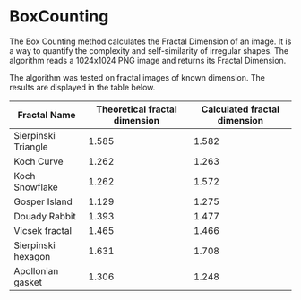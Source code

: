 # BoxCounting
The Box Counting method calculates the Fractal Dimension of an image. It is a way to quantify the complexity and self-similarity of irregular shapes. The algorithm reads a 1024x1024 PNG image and returns its Fractal Dimension.

The algorithm was tested on fractal images of known dimension. The results are displayed in the table below.

| Fractal Name          | Theoretical fractal dimension  |  Calculated fractal dimension |
| --- | --- | --- |
| Sierpinski  Triangle  | 1.585 | 1.582 |  
| Koch Curve            | 1.262 | 1.263 |  
| Koch Snowflake        | 1.262 | 1.572 |  
| Gosper  Island        | 1.129 | 1.275 |
| Douady Rabbit         | 1.393 | 1.477 |
| Vicsek fractal        | 1.465 | 1.466 |
| Sierpinski hexagon    | 1.631 | 1.708 |
| Apollonian gasket     | 1.306 | 1.248 | 
